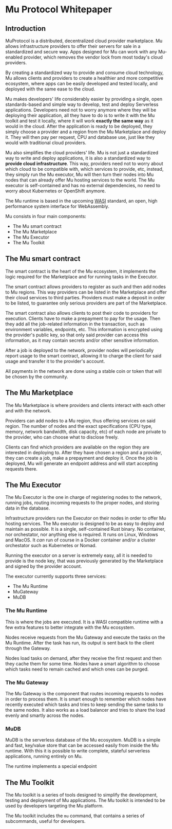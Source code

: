 # Mu Protocol Whitepaper

## Introduction

MuProtocol is a distributed, decentralized cloud provider marketplace. Mu allows infrastructure providers to offer their servers for sale in a standardized and secure way. Apps designed for Mu can work with any Mu-enabled provider, which removes the vendor lock from most today's cloud providers.

By creating a standardized way to provide and consume cloud technology, Mu allows clients and providers to create a healthier and more competitive ecosystem, where apps can be easily developed and tested locally, and deployed with the same ease to the cloud. 

Mu makes developers' life considerably easier by providing a single, open standards-based and simple way to develop, test and deploy Serverless applications. Developers need not to worry anymore where they will be deploying their application, all they have to do is to write it with the Mu toolkit and test it locally, where it will work **exactly the same way** as it would in the cloud. After the application is ready to be deployed, they simply choose a provider and a region from the Mu Marketplace and deploy it. They will then pay per request, CPU and database use, just like they would with traditional cloud providers.

Mu also simplifies the cloud providers' life. Mu is not just a standardized way to write and deploy applications, it is also a standardized way to **provide cloud infrastructure**. This way, providers need not to worry about which cloud to be compatible with, which services to provide, etc, instead, they simply run the Mu executor, Mu will then turn their nodes into Mu nodes that can already offer Mu hosting services to the world. The Mu executor is self-contained and has no external dependencies, no need to worry about Kubernetes or OpenShift anymore.

The Mu runtime is based in the upcoming [WASI](https://wasi.dev) standard, an open, high performance system interface for WebAssembly.

Mu consists in four main components:
* The Mu smart contract
* The Mu Marketplace
* The Mu Executor
* The Mu Toolkit

## The Mu smart contract

The smart contract is the heart of the Mu ecosystem, it implements the logic required for the Marketplace and for running tasks in the Executor. 

The smart contract allows providers to register as such and then add nodes to  Mu regions. This way providers can be listed in the Marketplace and offer their cloud services to third parties. Providers must make a deposit in order to be listed, to guarantee only serious providers are part of the Marketplace.

The smart contract also allows clients to post their code to providers for execution. Clients have to make a prepayment to pay for the usage. Then they add all the job-related information in the transaction, such as environment variables, endpoints, etc. This information is encrypted using the provider's public key, so that only said provider can access this information, as it may contain secrets and/or other sensitive information.

After a job is deployed to the network, provider nodes will periodically report usage to the smart contract, allowing it to charge the client for said usage and transfer it to the provider's account.

All payments in the network are done using a stable coin or token that will be chosen by the community.

## The Mu Marketplace

The Mu Marketplace is where providers and clients interact with each other and with the network.

Providers can add nodes to a Mu region, thus offering services on said region. The number of nodes and the exact specifications (CPU type, memory, network bandwidth, disk capacity, etc) of each node are private to the provider, who can choose what to disclose freely.

Clients can find which providers are available on the region they are interested in deploying to. After they have chosen a region and a provider, they can create a job, make a prepayment and deploy it. Once the job is deployed, Mu will generate an endpoint address and will start accepting requests there.

## The Mu Executor

The Mu Executor is the one in charge of registering nodes to the network, running jobs, routing incoming requests to the proper nodes, and storing data in the database.

Infrastructure providers run the Executor on their nodes in order to offer Mu hosting services. The Mu executor is designed to be as easy to deploy and maintain as possible. It is a single, self-contained Rust binary. No container, nor orchestator, nor anything else is required. It runs on Linux, Windows and MacOS. It _can_ run of course in a Docker container and/or a cluster orchestator such as Kubernetes or Nomad.

Running the executor on a server is extremely easy, all it is needed to provide is the node key, that was previously generated by the Marketplace and signed by the provider account.

The executor currently supports three services:

* The Mu Runtime
* MuGateway
* MuDB

### The Mu Runtime

This is where the jobs are executed. It is a WASI compatible runtime with a few extra features to better integrate with the Mu ecosystem.

Nodes receive requests from the Mu Gateway and execute the tasks on the Mu Runtime. After the task has run, its output is sent back to the client through the Gateway.

Nodes load tasks on demand, after they receive the first request and then they cache them for some time. Nodes have a smart algorithm to choose which tasks need to remain cached and which ones can be purged.

### The Mu Gateway

The Mu Gateway is the component that routes incoming requests to nodes in order to process them. It is smart enough to remember which nodes have recently executed which tasks and tries to keep sending the same tasks to the same nodes. It also works as a load balancer and tries to share the load evenly and smartly across the nodes.

### MuDB

MuDB is the serverless database of the Mu ecosystem. MuDB is a simple and fast, key/value store that can be accessed easily from inside the Mu runtime. With this it is possible to write complete, stateful serverless applications, running entirely on Mu.

The runtime implements a special endpoint 

## The Mu Toolkit 

The Mu toolkit is a series of tools designed to simplify the development, testing and deployment of Mu applications. The Mu toolkit is intended to be used by developers targeting the Mu platform.

The Mu toolkit includes the `mu` command, that contains a series of subcommands, useful for developers.
